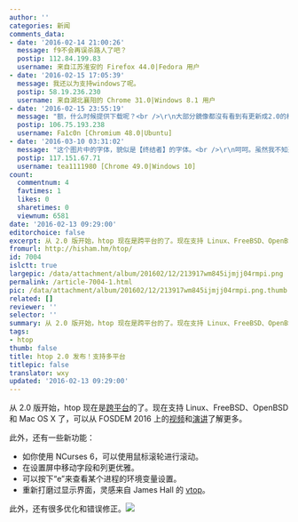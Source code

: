 ```yaml
---
author: ''
categories: 新闻
comments_data:
- date: '2016-02-14 21:00:26'
  message: f9不会再误杀路人了吧？
  postip: 112.84.199.83
  username: 来自江苏淮安的 Firefox 44.0|Fedora 用户
- date: '2016-02-15 17:05:39'
  message: 我还以为支持windows了呢。
  postip: 58.19.236.230
  username: 来自湖北襄阳的 Chrome 31.0|Windows 8.1 用户
- date: '2016-02-15 23:55:19'
  message: "额，什么时候提供下载呢？<br />\r\n大部分鏡像都沒有看到有更新成2.0的樣子～"
  postip: 106.75.193.238
  username: Fa1c0n [Chromium 48.0|Ubuntu]
- date: '2016-03-10 03:31:02'
  message: "这个图片中的字体，貌似是【终结者】的字体。<br />\r\n呵呵。虽然我不知道这个字体叫啥。"
  postip: 117.151.67.71
  username: tea1111980 [Chrome 49.0|Windows 10]
count:
  commentnum: 4
  favtimes: 1
  likes: 0
  sharetimes: 0
  viewnum: 6581
date: '2016-02-13 09:29:00'
editorchoice: false
excerpt: 从 2.0 版开始，htop 现在是跨平台的了。现在支持 Linux、FreeBSD、OpenBSD 和 Mac OS X 了
fromurl: http://hisham.hm/htop/
id: 7004
islctt: true
largepic: /data/attachment/album/201602/12/213917wm845ijmjj04rmpi.png
permalink: /article-7004-1.html
pic: /data/attachment/album/201602/12/213917wm845ijmjj04rmpi.png.thumb.jpg
related: []
reviewer: ''
selector: ''
summary: 从 2.0 版开始，htop 现在是跨平台的了。现在支持 Linux、FreeBSD、OpenBSD 和 Mac OS X 了
tags:
- htop
thumb: false
title: htop 2.0 发布！支持多平台
titlepic: false
translator: wxy
updated: '2016-02-13 09:29:00'
---
```


从 2.0 版开始，htop 现在是[跨平台](https://fosdem.org/2016/schedule/event/htop/)的了。现在支持 Linux、FreeBSD、OpenBSD 和 Mac OS X 了，可以从 FOSDEM 2016 上的[视频](https://youtu.be/g5GamptmWeA)和[演讲](http://hisham.hm/htop/htop_talk.pdf)了解更多。 


此外，还有一些新功能：


* 如你使用 NCurses 6，可以使用鼠标滚轮进行滚动。
* 在设置屏中移动字段和列更优雅。
* 可以按下“e”来查看某个进程的环境变量设置。
* 重新打磨过显示界面，灵感来自 James Hall 的 [vtop](https://github.com/MrRio/vtop)。


此外，还有很多优化和错误修正。![](/data/attachment/album/201602/12/213917wm845ijmjj04rmpi.png)